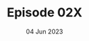 ---
title: Episode 02X
date: 04 Jun 2023
eptype: full
episode_number: 2

# provide these
alm_description: 

# find these
show_source: 
original_title: 
original_subtitle: 
original_description: ""
podcast_url: "some url"
audio_type: "audio/mpeg
audio/mpeg for mp3, audio/mp4 for m4a"
duration: "format as 3600 or 14:45"
---
